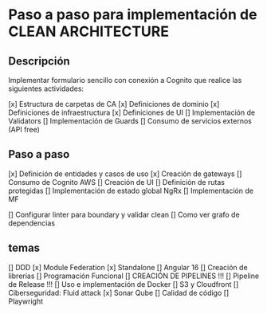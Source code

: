 # Paso a paso para implementación de CLEAN ARCHITECTURE

## Descripción

Implementar formulario sencillo con conexión a Cognito que realice las siguientes actividades:

[x] Estructura de carpetas de CA
[x] Definiciones de dominio
[x] Definiciones de infraestructura
[x] Definiciones de UI
[] Implementación de Validators
[] Implementación de Guards
[] Consumo de servicios externos (API free)

## Paso a paso

[x] Definición de entidades y casos de uso
[x] Creación de gateways
[] Consumo de Cognito AWS
[] Creación de UI
[] Definición de rutas protegidas
[] Implementación de estado global NgRx
[] Implementación de MF

[] Configurar linter para boundary y validar clean
[] Como ver grafo de dependencias

## temas

[] DDD
[x] Module Federation
[x] Standalone
[] Angular 16
[] Creación de librerías
[] Programación Funcional
[] CREACIÓN DE PIPELINES !!!
[] Pipeline de Release !!!
[] Uso e implementación de Docker
[] S3 y Cloudfront
[] Ciberseguridad: Fluid attack
[x] Sonar Qube
[] Calidad de código
[] Playwright

